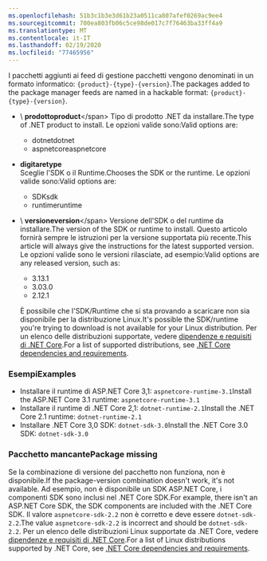 ```yaml
---
ms.openlocfilehash: 51b3c1b3e3d61b23a0511ca807afef0269ac9ee4
ms.sourcegitcommit: 700ea803fb06c5ce98de017c7f76463ba33ff4a9
ms.translationtype: MT
ms.contentlocale: it-IT
ms.lasthandoff: 02/19/2020
ms.locfileid: "77465956"
---
```


<span data-ttu-id="2fc89-101">I pacchetti aggiunti ai feed di gestione pacchetti vengono denominati in un formato informatico: `{product}-{type}-{version}`.</span><span class="sxs-lookup"><span data-stu-id="2fc89-101">The packages added to the package manager feeds are named in a hackable format: `{product}-{type}-{version}`.</span></span>

- <span data-ttu-id="2fc89-102">\ **prodotto**</span><span class="sxs-lookup"><span data-stu-id="2fc89-102">**product**\</span></span>
<span data-ttu-id="2fc89-103">Tipo di prodotto .NET da installare.</span><span class="sxs-lookup"><span data-stu-id="2fc89-103">The type of .NET product to install.</span></span> <span data-ttu-id="2fc89-104">Le opzioni valide sono:</span><span class="sxs-lookup"><span data-stu-id="2fc89-104">Valid options are:</span></span>

  - <span data-ttu-id="2fc89-105">dotnet</span><span class="sxs-lookup"><span data-stu-id="2fc89-105">dotnet</span></span>
  - <span data-ttu-id="2fc89-106">aspnetcore</span><span class="sxs-lookup"><span data-stu-id="2fc89-106">aspnetcore</span></span>

- <span data-ttu-id="2fc89-107">**digitare**</span><span class="sxs-lookup"><span data-stu-id="2fc89-107">**type**</span></span>\
<span data-ttu-id="2fc89-108">Sceglie l'SDK o il Runtime.</span><span class="sxs-lookup"><span data-stu-id="2fc89-108">Chooses the SDK or the runtime.</span></span> <span data-ttu-id="2fc89-109">Le opzioni valide sono:</span><span class="sxs-lookup"><span data-stu-id="2fc89-109">Valid options are:</span></span>

  - <span data-ttu-id="2fc89-110">SDK</span><span class="sxs-lookup"><span data-stu-id="2fc89-110">sdk</span></span>
  - <span data-ttu-id="2fc89-111">runtime</span><span class="sxs-lookup"><span data-stu-id="2fc89-111">runtime</span></span>

- <span data-ttu-id="2fc89-112">\ **versione**</span><span class="sxs-lookup"><span data-stu-id="2fc89-112">**version**\</span></span>
<span data-ttu-id="2fc89-113">Versione dell'SDK o del runtime da installare.</span><span class="sxs-lookup"><span data-stu-id="2fc89-113">The version of the SDK or runtime to install.</span></span> <span data-ttu-id="2fc89-114">Questo articolo fornirà sempre le istruzioni per la versione supportata più recente.</span><span class="sxs-lookup"><span data-stu-id="2fc89-114">This article will always give the instructions for the latest supported version.</span></span> <span data-ttu-id="2fc89-115">Le opzioni valide sono le versioni rilasciate, ad esempio:</span><span class="sxs-lookup"><span data-stu-id="2fc89-115">Valid options are any released version, such as:</span></span>

  - <span data-ttu-id="2fc89-116">3.1</span><span class="sxs-lookup"><span data-stu-id="2fc89-116">3.1</span></span>
  - <span data-ttu-id="2fc89-117">3.0</span><span class="sxs-lookup"><span data-stu-id="2fc89-117">3.0</span></span>
  - <span data-ttu-id="2fc89-118">2.1</span><span class="sxs-lookup"><span data-stu-id="2fc89-118">2.1</span></span>

  <span data-ttu-id="2fc89-119">È possibile che l'SDK/Runtime che si sta provando a scaricare non sia disponibile per la distribuzione Linux.</span><span class="sxs-lookup"><span data-stu-id="2fc89-119">It's possible the SDK/runtime you're trying to download is not available for your Linux distribution.</span></span> <span data-ttu-id="2fc89-120">Per un elenco delle distribuzioni supportate, vedere [dipendenze e requisiti di .NET Core](../dependencies.md?pivots=os-linux).</span><span class="sxs-lookup"><span data-stu-id="2fc89-120">For a list of supported distributions, see [.NET Core dependencies and requirements](../dependencies.md?pivots=os-linux).</span></span>

### <a name="examples"></a><span data-ttu-id="2fc89-121">Esempi</span><span class="sxs-lookup"><span data-stu-id="2fc89-121">Examples</span></span>

- <span data-ttu-id="2fc89-122">Installare il runtime di ASP.NET Core 3,1: `aspnetcore-runtime-3.1`</span><span class="sxs-lookup"><span data-stu-id="2fc89-122">Install the ASP.NET Core 3.1 runtime: `aspnetcore-runtime-3.1`</span></span>
- <span data-ttu-id="2fc89-123">Installare il runtime di .NET Core 2,1: `dotnet-runtime-2.1`</span><span class="sxs-lookup"><span data-stu-id="2fc89-123">Install the .NET Core 2.1 runtime: `dotnet-runtime-2.1`</span></span>
- <span data-ttu-id="2fc89-124">Installare .NET Core 3,0 SDK: `dotnet-sdk-3.0`</span><span class="sxs-lookup"><span data-stu-id="2fc89-124">Install the .NET Core 3.0 SDK: `dotnet-sdk-3.0`</span></span>

### <a name="package-missing"></a><span data-ttu-id="2fc89-125">Pacchetto mancante</span><span class="sxs-lookup"><span data-stu-id="2fc89-125">Package missing</span></span>

<span data-ttu-id="2fc89-126">Se la combinazione di versione del pacchetto non funziona, non è disponibile.</span><span class="sxs-lookup"><span data-stu-id="2fc89-126">If the package-version combination doesn't work, it's not available.</span></span> <span data-ttu-id="2fc89-127">Ad esempio, non è disponibile un SDK ASP.NET Core, i componenti SDK sono inclusi nel .NET Core SDK.</span><span class="sxs-lookup"><span data-stu-id="2fc89-127">For example, there isn't an ASP.NET Core SDK, the SDK components are included with the .NET Core SDK.</span></span> <span data-ttu-id="2fc89-128">Il valore `aspnetcore-sdk-2.2` non è corretto e deve essere `dotnet-sdk-2.2`.</span><span class="sxs-lookup"><span data-stu-id="2fc89-128">The value `aspnetcore-sdk-2.2` is incorrect and should be `dotnet-sdk-2.2`.</span></span> <span data-ttu-id="2fc89-129">Per un elenco delle distribuzioni Linux supportate da .NET Core, vedere [dipendenze e requisiti di .NET Core](../dependencies.md?pivots=os-linux).</span><span class="sxs-lookup"><span data-stu-id="2fc89-129">For a list of Linux distributions supported by .NET Core, see [.NET Core dependencies and requirements](../dependencies.md?pivots=os-linux).</span></span>
